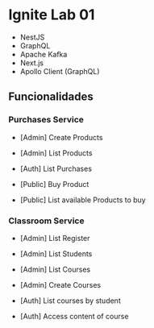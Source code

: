# Ignite Lab 01

- NestJS
- GraphQL
- Apache Kafka
- Next.js
- Apollo Client (GraphQL)

## Funcionalidades

### Purchases Service

- [Admin] Create Products
- [Admin] List Products

- [Auth] List Purchases

- [Public] Buy Product
- [Public] List available Products to buy

### Classroom Service

- [Admin] List Register
- [Admin] List Students
- [Admin] List Courses
- [Admin] Create Courses

- [Auth] List courses by student
- [Auth] Access content of course